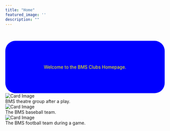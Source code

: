 ```yaml
---
title: "Home"
featured_image: ''
description: ""
---
```

<br>
<style>
  .hero-box {
    background-color: blue;
    padding: 60px;
    border-radius: 32px;
    color: yellow;
    text-align: center;
  }

  .hero-text {
    font-size: 32px;
    margin: 0;
  }
</style>

<div class="hero-box">
  <p class="hero-text">Welcome to the BMS Clubs Homepage.</p>
</div>

<div class="card-container">
  <div class="card">
    <img src="images/BMS4.jpg" alt="Card Image">
    <div class="overlay-text">BMS theatre group after a play.</div>
  </div>





  <div class="card">
    <img src="https://resources.finalsite.net/images/f_auto,q_auto,t_image_size_4/v1743437065/mcpsorg/w7hu0u7jc5lzak9ztbnz/BaseballMarch2025.jpg" alt="Card Image">
    <div class="overlay-text">The BMS baseball team.</div>
  </div>





  <div class="card">
    <img src="https://resources.finalsite.net/images/f_auto,q_auto,t_image_size_2/v1690389009/mcpsorg/hyzt3aygytdob2skqbzt/footballforwebsite.jpg" alt="Card Image">
    <div class="overlay-text">The BMS football team during a game.</div>
  </div>
    </div>